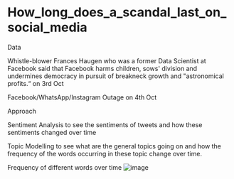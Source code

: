 # How_long_does_a_scandal_last_on_social_media
Data

Whistle-blower Frances Haugen who was a former Data Scientist at Facebook said that Facebook harms children, sows' division and undermines democracy in pursuit of breakneck growth and "astronomical profits.“ on 3rd Oct

Facebook/WhatsApp/Instagram Outage on 4th Oct

Approach

Sentiment Analysis to see the sentiments of tweets and how these sentiments changed over time

Topic Modelling to see what are the general topics going on and how the frequency of the words occurring in these topic change over time.

Frequency of different words over time
![image](https://user-images.githubusercontent.com/77979984/146040103-f31dfc33-ecdc-4c7c-8251-ac299ca30156.png)



